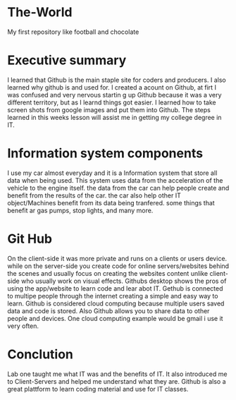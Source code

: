 # The-World
My first repository
like football and chocolate
# Executive summary
I learned that Github is the main staple site for coders and producers. I also learned why github is and used for. I created a acount on Github, at firt I was confused and very nervous startin g up Github because it was a very different territory, but as I learnd things got easier. I learned how to take screen shots from google images and put them into Github. The steps learned in  this weeks lesson will assist me in getting my college degree in IT.
# Information system components
I use my car almost everyday and it is a Information system that store all data when being used. This system uses data from the acceleration of the vehicle to the engine itself. the data from the car can help people create and benefit from the results of the car. the car also help other IT object/Machines benefit from its data being tranfered. some things that benefit ar gas pumps, stop lights, and many more.
# Git Hub
On the client-side it was more private and runs on a clients or users device. while on the server-side you create code for online servers/websites behind the scenes and usually focus on creating the websites content unlike client-side who usually work on visual effects. Githubs desktop shows the pros of using the app/website to learn code and lear abot IT. Gethub is connected to multipe people through the internet creating a simple and easy way to learn. Github is considered cloud computing because multiple users saved data and code is stored. Also Github allows you to share data to other people and devices. One cloud computing example would be gmail i use it very often.
# Conclution
Lab one taught me what IT was and the benefits of IT. It also introduced me to Client-Servers and helped me understand what they are. Github is also a great plattform to learn coding material and use for IT classes.
